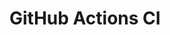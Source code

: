 # GitHub Actions CI





































































































































































































































































































































































































































































































































































































































































































































































































































































































































































































































































































































































































































































































































































































































































































































































































































































































































































































































































































































































































































































